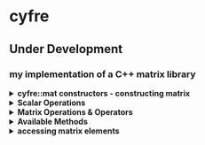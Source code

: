# cyfre
## Under Development
### my implementation of a C++ matrix library

<details>
<summary><b>cyfre::mat constructors - constructing matrix</b></summary>
<br>

```c++
#include <iostream>
#include <cyfre.hpp>

#define SQUARE_LENGTH 5
#define DEFAULT_VALUE 15
#define ROW_LEN 10
#define COL_LEN 20

int main()
{

  cyfre::mat<int> idet(IDENTITY,SQUARE_LENGTH);   // creates a 5x5 matrix, all values in main diagonal is 1
  
  cyfre::mat<int> scal(SCALAR,7,DEFAULT_VALUE);   // creates a 7x7 matrix, all values in main diagonal is 15
  
  cyfre::mat<int> nill(NULLZERO,SQUARE_LENGTH);   // creates a 5x5 matrix, where all values are 0 
  
  cyfre::mat<int> rect(ROW_LEN,COL_LEN,DEFAULT_VALUE); // creates a 10x20 matrix, where all values are 15
  
  cyfre::mat<int> costum(   // creates the matrix displayed below, converts it into a 2d vector
    {{1,2,3},
     {4,5,6},
     {7,8,9}
  });
  
  return 0;
}

```
</details>
  
<details>
<summary><b>Scalar Operations</b></summary>
<br>

```c++
#include <iostream>
#include <cyfre.hpp>

int main()
{
  cyfre::mat<int> a, b, c, d;
  cyfre::mat<int> origin_matrix(
    {{1,2,3},
     {4,5,6},
     {7,8,9}
  });
  
  // the methods below will return a scaled matrix of the original one
  
  a = original_matrix.get_scale(ADD,5);
  b = original_matrix.get_scale(SUB,5);
  c = original_matrix.get_scale(MUL,5);
  d = original_matrix.get_scale(DIV,5);
  
  
  // the methods below will scale the original matrix itself changing its own values
  
  original_matrix.scale(ADD,-10);
  original_matrix.scale(SUB,5);
  original_matrix.scale(MUL,23);
  original_matrix.scale(DIV,1);
  
  return 0;
}

```
  
</details>
  
<details>
<summary><b>Matrix Operations & Operators</b></summary>
<br>

  - addition(+)
  - subtraction(-)
  - multiplication(*)
  - hadamard product(mat::hadamard())
  
```c++
#include <iostream>
#include <cyfre.hpp>

int main()
{
  cyfre::mat<int> squared_matrix;
  cyfre::mat<int> product_matrix;
  cyfre::mat<int> origin_matrix(
    {{1,2,3},
     {4,5,6},
     {7,8,9}
  });
  
  // you can use the +,-,* operators to perform matrix addition, subtraction, and multiplication
  squared_matrix = original_matrix * original_matrix;
  
  // not to be confused with matrix multiplication, hadamard product multiply two matrix element by element only
  product_matrix = mat::hadamard(original_matrix,original_matrix);
  return 0;
}

```
</details>
  
  
<details>
<summary><b>Available Methods</b></summary>
<br>

```c++
#include <iostream>
#include <cyfre.hpp>

int main()
{
  
  cyfre::mat<int> back, t;
  cyfre::mat<int> origin_matrix(
    {{1,2,3},
     {4,5,6},
     {7,8,9}
  });
  
  
  // sums
  
  int total_sum = original_matrix.total();
  int main_diagonal_total_sum  = original_matrix.trace();
  
  
  
  // getting rows & column as vectors
  
  std::vector<int> first_row = original_matrix.row(0);  
  std::vector<int> second_column = original_matrix.column(1);
  
  
  
  // getting rows & columns as a collection of iterators
  
  std::vector<typename std::vector<int>::const_iterator> first_row_iterators = original_matrix.row_iterators(0);
  std::vector<typename std::vector<int>::const_iterator> second_column_iterators = original_matrix.column_iterators(1);
  
  
  
  // transpose of a matrix
  
  t = original_matrix.get_transpose(); // return a new transposed matrix
  t.transpose();  // transpose itself
  back = t;
  
  
  
  return 0;
}

```
</details>
  
<details>
<summary><b>accessing matrix elements</b></summary>
<br>

```c++
#include <iostream>
#include <cyfre.hpp>

int main()
{
  cyfre::mat<int> a, b, c, d;
  cyfre::mat<int> nums(
    {{1,2,3},
     {4,5,6},
     {7,8,9}
  });
  
  for(size_t i=0; i<nums.height; ++i)
  {
    for(size_t j=0; j<nums.width; ++j)
    {
      // the .matrix is a 2d vector member of the mat class, so you can treat it and use it like a 2d vector
      std::cout<<nums.matrix[i][j]<<'\t';
    }
    std::cout<<'\n';
  }
  
  return 0;
}

```
  
</details>
